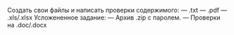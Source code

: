 Создать свои файлы и написать проверки содержимого:
— .txt
— .pdf
— .xls/.xlsx
Усложененное задание:
— Архив .zip c паролем.
— Проверки на .doc/.docx
